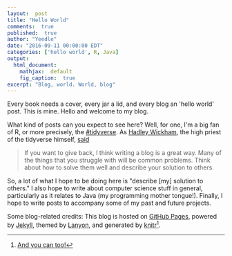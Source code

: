 ```yaml
---
layout:  post
title: "Hello World"
comments:  true
published:  true
author: "Yeedle"
date: "2016-09-11 00:00:00 EDT"
categories: ['hello world', R, Java]
output:
  html_document:
    mathjax:  default
    fig_caption:  true
excerpt: "Blog, world. World, blog"
---
```








Every book needs a cover, every jar a lid, and every blog an 'hello world' post. This is mine. Hello and welcome to my blog.

What kind of posts can you expect to see here? Well, for one, I'm a big fan of R, or more precisely, the [#tidyverse](http://github.com/hadley/tidyverse). As [Hadley Wickham](https://twitter.com/hadleywickham), the high priest of the tidyverse himself, [said](https://www.reddit.com/r/dataisbeautiful/comments/3mp9r7/im_hadley_wickham_chief_scientist_at_rstudio_and/cvhl63u)

> If you want to give back, I think writing a blog is a great way. Many of the things that you struggle with will be common problems. Think about how to solve them well and describe your solution to others.

So, a lot of what I hope to be doing here is "describe [my] solution to others." I also hope to write about computer science stuff in general, particularly as it relates to Java (my programming mother tongue!). Finally, I hope to write posts to accompany some of my past and future projects. 

Some blog-related credits: This blog is hosted on [GitHub Pages](pages.github,com), powered by [Jekyll](jekyllrb.com), themed by [Lanyon](https://github.com/poole/lanyon), and generated by [knitr](https://github.com/yihui/knitr-jekyll)[^1].

[^1]: [And you can too!](http://statistics.rainandrhino.org/knitr-lanyon/) 

